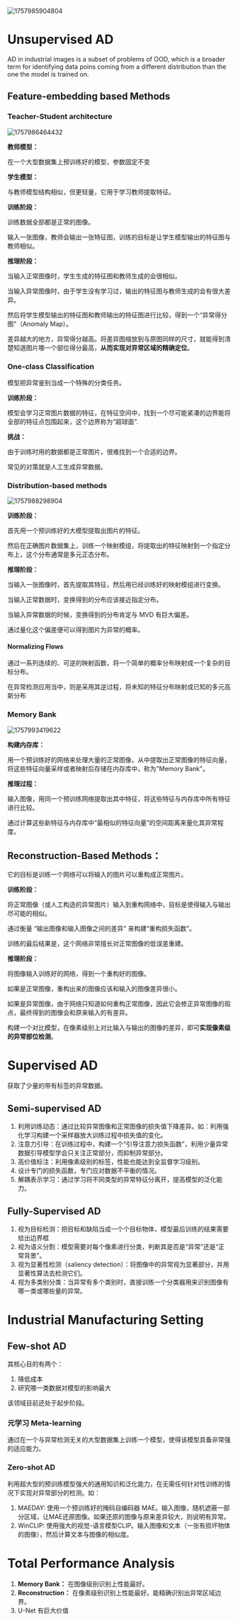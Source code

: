 ![1757985904804](image/report/1757985904804.png)

# Unsupervised AD

AD in industrial images is a subset of problems of OOD, which is a broader term for identifying data poins coming from a different distribution than the one the model is trained on.

## Feature-embedding based Methods

### Teacher-Student architecture

![1757986464432](image/report/1757986464432.png)

**教师模型：**

在一个大型数据集上预训练好的模型，参数固定不变

**学生模型：**

与教师模型结构相似，但更轻量，它用于学习教师提取特征。

**训练阶段：**

训练数据全部都是正常的图像。

输入一张图像，教师会输出一张特征图，训练的目标是让学生模型输出的特征图与教师相似。

**推理阶段：**

当输入正常图像时，学生生成的特征图和教师生成的会很相似。

当输入异常图像时，由于学生没有学习过，输出的特征图与教师生成的会有很大差异。

然后将学生模型输出的特征图和教师输出的特征图进行比较，得到一个“异常得分图"（Anomaly Map）。

差异越大的地方，异常得分越高。将差异图缩放到与原图同样的尺寸，就能得到清楚知道图片哪一个部位得分最高，**从而实现对异常区域的精确定位**。

### One-class Classification

模型把异常鉴别当成一个特殊的分类任务。

**训练阶段：**

模型会学习正常图片数据的特征，在特征空间中，找到一个尽可能紧凑的边界能将全部的特征点包围起来，这个边界称为“超球面”.

**挑战：**

由于训练时用的数据都是正常图片，很难找到一个合适的边界。

常见的对策就是人工生成异常数据。

### Distribution-based methods

![1757988298904](image/report/1757988298904.png)

**训练阶段：**

首先用一个预训练好的大模型提取出图片的特征。

然后在正确图片数据集上，训练一个映射模组，将提取出的特征映射到一个指定分布上，这个分布通常是多元正态分布。

**推理阶段：**

当输入一张图像时，首先提取其特征，然后用已经训练好的映射模组进行变换。

当输入正常数据时，变换得到的分布应该接近指定分布。

当输入异常数据的时候，变换得到的分布肯定与 MVD 有巨大偏差。

通过量化这个偏差便可以得到图片为异常的概率。

#### Normalizing Flows

通过一系列连续的、可逆的映射函数，将一个简单的概率分布映射成一个复杂的目标分布。

在异常检测应用当中，则是采用其逆过程，将未知的特征分布映射成已知的多元高斯分布

### Memory Bank

![1757993419622](image/report/1757993419622.png)

**构建内存库：**

用一个预训练好的网络来处理大量的正常图像，从中提取出正常图像的特征向量，将这些特征向量采样或者映射后存储在内存库中，称为"Memory Bank"。

**推理过程：**

输入图像，用同一个预训练网络提取出其中特征，将这些特征与内存库中所有特征进行比较。

通过计算这些新特征与内存库中“最相似的特征向量”的空间距离来量化其异常程度。

## Reconstruction-Based Methods：

它的目标是训练一个网络可以将输入的图片可以重构成正常图片。

**训练阶段：**

将正常图像（或人工构造的异常图片）输入到重构网络中，目标是使得输入与输出尽可能的相似。

通过衡量 “输出图像和输入图像之间的差异” 来构建“重构损失函数”。

训练的最后结果是，这个网络非常擅长对正常图像的低误差重建。

**推理阶段：**

将图像输入训练好的网络，得到一个重构好的图像。

如果是正常图像，重构出来的图像应该和输入的图像差异很小。

如果是异常图像，由于网络只知道如何重构正常图像，因此它会修正异常图像的瑕点，最终得到的图像会和原来输入的有差异。

构建一个对比模型，在像素级别上对比输入与输出的图像的差异，即可**实现像素级的异常部位检测**。

# Supervised AD

获取了少量的带有标签的异常数据。

## Semi-supervised AD

1. 利用训练动态：通过比较异常图像和正常图像的损失值下降差异。如：利用强化学习构建一个采样器放大训练过程中损失值的变化。
2. 注意力引导：在训练过程中，构建一个“引导注意力损失函数”，利用少量异常数据引导模型学会只关注正常部分，而抑制异常部分。
3. 高价值标注：利用像素级别的标签，性能也能达到全监督学习级别。
4. 设计专门的损失函数，专门应对数据不平衡的情况。
5. 解耦表示学习：通过学习将不同类型的异常特征分离开，提高模型的泛化能力。

## Fully-Supervised AD

1. 视为目标检测：把目标和缺陷当成一个个目标物体，模型最后训练的结果需要给出边界框
2. 视为语义分割：模型需要对每个像素进行分类，判断其是否是“异常”还是“正常背景”。
3. 视为显著性检测（saliency detection）：将图像中的异常视为显著部分，并用显著性算法去检测它们。
4. 视为多类别分类：当异常有多个类别时，直接训练一个分类器用来识别图像有哪一类或哪些量的异常。

# Industrial Manufacturing Setting

## Few-shot AD

其核心目的有两个：

1. 降低成本
2. 研究哪一类数据对模型的影响最大

该领域目前还处于起步阶段。

### 元学习 Meta-learning

通过在一个与异常检测无关的大型数据集上训练一个模型，使得该模型具备非常强的适应能力。

### Zero-shot AD

利用超大型的预训练模型强大的通用知识和泛化能力，在无需任何针对性训练的情况下实现对异常部分的检测。如：

1. MAEDAY: 使用一个预训练好的掩码自编码器 MAE。输入图像，随机遮蔽一部分区域，让MAE还原图像。如果还原的图像与原来差异较大，则说明有异常。
2. WinCLIP: 使用强大的视觉-语言模型CLIP。输入图像和文本（一张有损坏物体的图像），然后计算文本与图像的相似度。

# Total Performance Analysis

1. **Memory Bank：** 在图像级别识别上性能最好。
2. **Reconstruction：** 在像素级别识别上性能最好。能精确识别出异常区域边界。
3. U-Net 有巨大价值
